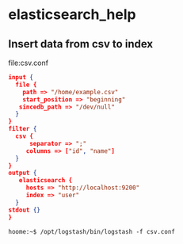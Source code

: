 # elasticsearch_help

## Insert data from csv to index

file:csv.conf

```json
input {
  file {
    path => "/home/example.csv"
    start_position => "beginning"
   sincedb_path => "/dev/null"
  }
}
filter {
  csv {
      separator => ";"
     columns => ["id", "name"]
  }
}
output {
   elasticsearch {
     hosts => "http://localhost:9200"
     index => "user"
  }
stdout {}
}
```


```console
hoome:~$ /opt/logstash/bin/logstash -f csv.conf

```
